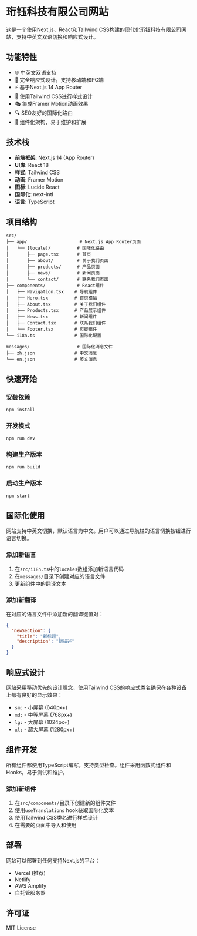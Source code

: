 # 珩钰科技有限公司网站

这是一个使用Next.js、React和Tailwind CSS构建的现代化珩钰科技有限公司网站，支持中英文双语切换和响应式设计。

## 功能特性

- 🌐 中英文双语支持
- 📱 完全响应式设计，支持移动端和PC端
- ⚡ 基于Next.js 14 App Router
- 🎨 使用Tailwind CSS进行样式设计
- 🎭 集成Framer Motion动画效果
- 🔍 SEO友好的国际化路由
- 🎯 组件化架构，易于维护和扩展

## 技术栈

- **前端框架**: Next.js 14 (App Router)
- **UI库**: React 18
- **样式**: Tailwind CSS
- **动画**: Framer Motion
- **图标**: Lucide React
- **国际化**: next-intl
- **语言**: TypeScript

## 项目结构

```
src/
├── app/                    # Next.js App Router页面
│   └── [locale]/          # 国际化路由
│       ├── page.tsx       # 首页
│       ├── about/         # 关于我们页面
│       ├── products/      # 产品页面
│       ├── news/          # 新闻页面
│       └── contact/       # 联系我们页面
├── components/            # React组件
│   ├── Navigation.tsx    # 导航组件
│   ├── Hero.tsx          # 首页横幅
│   ├── About.tsx         # 关于我们组件
│   ├── Products.tsx      # 产品展示组件
│   ├── News.tsx          # 新闻组件
│   ├── Contact.tsx       # 联系我们组件
│   └── Footer.tsx        # 页脚组件
└── i18n.ts               # 国际化配置

messages/                  # 国际化消息文件
├── zh.json               # 中文消息
└── en.json               # 英文消息
```

## 快速开始

### 安装依赖

```bash
npm install
```

### 开发模式

```bash
npm run dev
```

### 构建生产版本

```bash
npm run build
```

### 启动生产版本

```bash
npm start
```

## 国际化使用

网站支持中英文切换，默认语言为中文。用户可以通过导航栏的语言切换按钮进行语言切换。

### 添加新语言

1. 在`src/i18n.ts`中的`locales`数组添加新语言代码
2. 在`messages/`目录下创建对应的语言文件
3. 更新组件中的翻译文本

### 添加新翻译

在对应的语言文件中添加新的翻译键值对：

```json
{
  "newSection": {
    "title": "新标题",
    "description": "新描述"
  }
}
```

## 响应式设计

网站采用移动优先的设计理念，使用Tailwind CSS的响应式类名确保在各种设备上都有良好的显示效果：

- `sm:` - 小屏幕 (640px+)
- `md:` - 中等屏幕 (768px+)
- `lg:` - 大屏幕 (1024px+)
- `xl:` - 超大屏幕 (1280px+)

## 组件开发

所有组件都使用TypeScript编写，支持类型检查。组件采用函数式组件和Hooks，易于测试和维护。

### 添加新组件

1. 在`src/components/`目录下创建新的组件文件
2. 使用`useTranslations` hook获取国际化文本
3. 使用Tailwind CSS类名进行样式设计
4. 在需要的页面中导入和使用

## 部署

网站可以部署到任何支持Next.js的平台：

- Vercel (推荐)
- Netlify
- AWS Amplify
- 自托管服务器

## 许可证

MIT License
